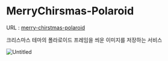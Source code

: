 # MerryChirsmas-Polaroid

URL : [merry-chirstmas-polaroid](merry-chirstmas-polaroid-d3wp7vlwj-bgs-study.vercel.app)

크리스마스 테마의 폴라로이드 프레임을 씌운 이미지를 저장하는 서비스

![Untitled](https://user-images.githubusercontent.com/79756267/224548075-4a0cf3a4-b388-40fe-a87b-3f83d1394e45.png)
